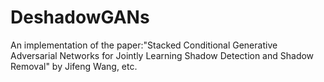 # DeshadowGANs
An implementation of the paper:"Stacked Conditional Generative Adversarial Networks for Jointly Learning Shadow Detection and Shadow Removal" by Jifeng Wang, etc.
